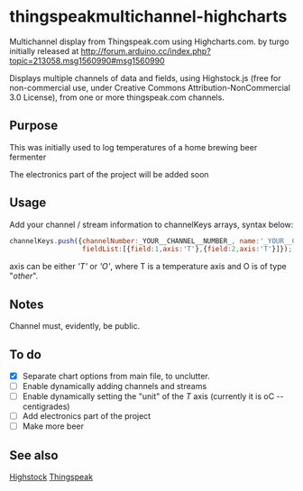 thingspeakmultichannel-highcharts
=================================

Multichannel display from Thingspeak.com using Highcharts.com. 
 by turgo initially released at 
 http://forum.arduino.cc/index.php?topic=213058.msg1560990#msg1560990
 
Displays multiple channels of data and fields, using Highstock.js 
 (free for non-commercial use, under Creative Commons Attribution-NonCommercial 
 3.0 License), from one or more thingspeak.com channels.

## Purpose

This was initially used to log temperatures of a home brewing beer fermenter

The electronics part of the project will be added soon

## Usage

Add your channel / stream information to channelKeys arrays, syntax below:

```javascript
channelKeys.push({channelNumber:_YOUR__CHANNEL__NUMBER_, name:'_YOUR__CHANNEL__NAME_',key:'_YOUR__CHANNEL__KEY_',
                  fieldList:[{field:1,axis:'T'},{field:2,axis:'T'}]});
```

axis can be either *'T'* or *'O'*, where T is a temperature axis and O is of type "_other_".

## Notes

Channel must, evidently, be public.

## To do

- [x] Separate chart options from main file, to unclutter.
- [ ] Enable dynamically adding channels and streams
- [ ] Enable dynamically setting the "unit" of the *T* axis (currently it is oC -- centigrades)
- [ ] Add electronics part of the project
- [ ] Make more beer

## See also

[Highstock](http://code.highcharts.com/)
[Thingspeak](https://thingspeak.com/)